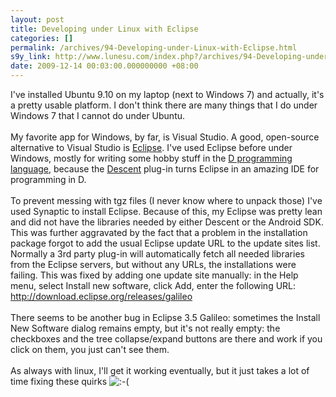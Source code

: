 ```yaml
---
layout: post
title: Developing under Linux with Eclipse
categories: []
permalink: /archives/94-Developing-under-Linux-with-Eclipse.html
s9y_link: http://www.lunesu.com/index.php?/archives/94-Developing-under-Linux-with-Eclipse.html
date: 2009-12-14 00:03:00.000000000 +08:00
---
```

I've installed Ubuntu 9.10 on my laptop (next to Windows 7) and actually, it's a pretty usable platform. I don't think there are many things that I do under Windows 7 that I cannot do under Ubuntu.<br />
<br />
My favorite app for Windows, by far, is Visual Studio. A good, open-source alternative to Visual Studio is <a href="http://www.eclipse.org/" title="Eclipse">Eclipse</a>. I've used Eclipse before under Windows, mostly for writing some hobby stuff in the <a href="http://www.digitalmars.com/d/" title="The D Programming Language">D programming language</a>, because the <a href="http://www.dsource.org/projects/descent/" title="Descent plug-in">Descent</a> plug-in turns Eclipse in an amazing IDE for programming in D.<br />
<br />
To prevent messing with tgz files (I never know where to unpack those) I've used Synaptic to install Eclipse. Because of this, my Eclipse was pretty lean and did not have the libraries needed by either Descent or the Android SDK. This was further aggravated by the fact that a problem in the installation package forgot to add the usual Eclipse update URL to the update sites list. Normally a 3rd party plug-in will automatically fetch all needed libraries from the Eclipse servers, but without any URLs, the installations were failing. This was fixed by adding one update site manually: in the Help menu, select Install new software, click Add, enter the following URL: http://download.eclipse.org/releases/galileo<br />
<br />
There seems to be another bug in Eclipse 3.5 Galileo: sometimes the Install New Software dialog remains empty, but it's not really empty: the checkboxes and the tree collapse/expand buttons are there and work if you click on them, you just can't see them.<br />
<br />
As always with linux, I'll get it working eventually, but it just takes a lot of time fixing these quirks <img src="http://www.lunesu.com/templates/default/img/emoticons/sad.png" alt=":-(" style="display: inline; vertical-align: bottom;" class="emoticon" />
